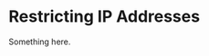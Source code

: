 [title]: # (Restricting IP Addresses)
[tags]: # (XXX)
[priority]: # (2089)
# Restricting IP Addresses
Something here.
